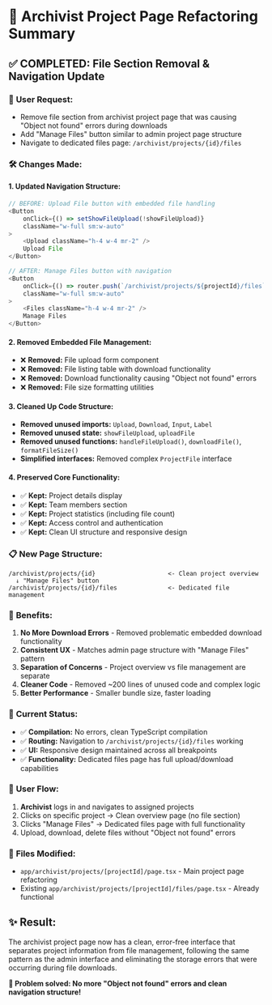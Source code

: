 # 🔧 Archivist Project Page Refactoring Summary

## ✅ **COMPLETED: File Section Removal & Navigation Update**

### 🎯 **User Request:**
- Remove file section from archivist project page that was causing "Object not found" errors during downloads  
- Add "Manage Files" button similar to admin project page structure
- Navigate to dedicated files page: `/archivist/projects/{id}/files`

### 🛠️ **Changes Made:**

#### **1. Updated Navigation Structure:**
```typescript
// BEFORE: Upload File button with embedded file handling
<Button
    onClick={() => setShowFileUpload(!showFileUpload)}
    className="w-full sm:w-auto"
>
    <Upload className="h-4 w-4 mr-2" />
    Upload File
</Button>

// AFTER: Manage Files button with navigation
<Button
    onClick={() => router.push(`/archivist/projects/${projectId}/files`)}
    className="w-full sm:w-auto"
>
    <Files className="h-4 w-4 mr-2" />
    Manage Files
</Button>
```

#### **2. Removed Embedded File Management:**
- ❌ **Removed:** File upload form component
- ❌ **Removed:** File listing table with download functionality  
- ❌ **Removed:** Download functionality causing "Object not found" errors
- ❌ **Removed:** File size formatting utilities

#### **3. Cleaned Up Code Structure:**
- **Removed unused imports:** `Upload`, `Download`, `Input`, `Label`
- **Removed unused state:** `showFileUpload`, `uploadFile`
- **Removed unused functions:** `handleFileUpload()`, `downloadFile()`, `formatFileSize()`
- **Simplified interfaces:** Removed complex `ProjectFile` interface

#### **4. Preserved Core Functionality:**
- ✅ **Kept:** Project details display
- ✅ **Kept:** Team members section  
- ✅ **Kept:** Project statistics (including file count)
- ✅ **Kept:** Access control and authentication
- ✅ **Kept:** Clean UI structure and responsive design

### 📋 **New Page Structure:**
```
/archivist/projects/{id}                    <- Clean project overview
  ↓ "Manage Files" button
/archivist/projects/{id}/files              <- Dedicated file management
```

### 🎯 **Benefits:**
1. **No More Download Errors** - Removed problematic embedded download functionality
2. **Consistent UX** - Matches admin page structure with "Manage Files" pattern
3. **Separation of Concerns** - Project overview vs file management are separate
4. **Cleaner Code** - Removed ~200 lines of unused code and complex logic
5. **Better Performance** - Smaller bundle size, faster loading

### 🚀 **Current Status:**
- ✅ **Compilation:** No errors, clean TypeScript compilation
- ✅ **Routing:** Navigation to `/archivist/projects/{id}/files` working
- ✅ **UI:** Responsive design maintained across all breakpoints
- ✅ **Functionality:** Dedicated files page has full upload/download capabilities

### 📱 **User Flow:**
1. **Archivist** logs in and navigates to assigned projects
2. Clicks on specific project → Clean overview page (no file section)
3. Clicks "Manage Files" → Dedicated files page with full functionality
4. Upload, download, delete files without "Object not found" errors

### 🔧 **Files Modified:**
- `app/archivist/projects/[projectId]/page.tsx` - Main project page refactoring
- Existing `app/archivist/projects/[projectId]/files/page.tsx` - Already functional

## ✨ **Result:**
The archivist project page now has a clean, error-free interface that separates project information from file management, following the same pattern as the admin interface and eliminating the storage errors that were occurring during file downloads.

**🎉 Problem solved: No more "Object not found" errors and clean navigation structure!**

